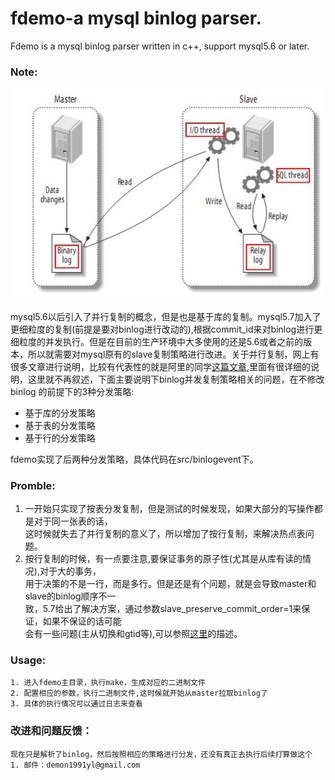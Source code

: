 fdemo-a mysql binlog parser.
============================

Fdemo is a mysql binlog parser written in c++, support mysql5.6 or later.

### Note:

![Alt_text](doc/images/mysql-replication.jpg "mysql主从复制原理示意图")  

mysql5.6以后引入了并行复制的概念，但是也是基于库的复制。mysql5.7加入了更细粒度的复制(前提是要对binlog进行改动的),根据commit_id来对binlog进行更细粒度的并发执行。但是在目前的生产环境中大多使用的还是5.6或者之前的版本，所以就需要对mysql原有的slave复制策略进行改进。关于并行复制，网上有很多文章进行说明，比较有代表性的就是阿里的同学[这篇文章](http://dinglin.iteye.com/blog/2272079),里面有很详细的说明，这里就不再叙述，下面主要说明下binlog并发复制策略相关的问题，在不修改binlog 的前提下的3种分发策略:
- 基于库的分发策略
- 基于表的分发策略
- 基于行的分发策略  

fdemo实现了后两种分发策略，具体代码在src/binlogevent下。

### Promble:

1. 一开始只实现了按表分发复制，但是测试的时候发现，如果大部分的写操作都是对于同一张表的话，  
   这时候就失去了并行复制的意义了，所以增加了按行复制，来解决热点表问题。
2. 按行复制的时候，有一点要注意,要保证事务的原子性(尤其是从库有读的情况),对于大的事务，  
   用于决策的不是一行，而是多行。但是还是有个问题，就是会导致master和slave的binlog顺序不一  
   致，5.7给出了解决方案，通过参数slave_preserve_commit_order=1来保证，如果不保证的话可能  
   会有一些问题(主从切换和gtid等),可以参照[这里](http://dev.mysql.com/doc/refman/5.7/en/replication-features-transaction-inconsistencies.html)的描述。

### Usage:
```
1. 进入fdemo主目录，执行make，生成对应的二进制文件
2. 配置相应的参数，执行二进制文件,这时候就开始从master拉取binlog了
3. 具体的执行情况可以通过日志来查看
```

### 改进和问题反馈：
    现在只是解析了binlog，然后按照相应的策略进行分发，还没有真正去执行后续打算做这个
    1. 邮件：demon1991yl@gmail.com
